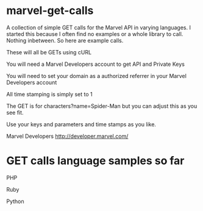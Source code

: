 marvel-get-calls
================

A collection of simple GET calls for the Marvel API in varying languages. I started this because I often find no examples or a whole library to call. Nothing inbetween. So here are example calls.

These will all be GETs using cURL

You will need a Marvel Developers account to get API and Private Keys

You will need to set your domain as a authorized referrer in your Marvel Developers account

All time stamping is simply set to 1

The GET is for characters?name=Spider-Man but you can adjust this as you see fit.

Use your keys and parameters and time stamps as you like.

Marvel Developers http://developer.marvel.com/

GET calls language samples so far
================

PHP

Ruby

Python
